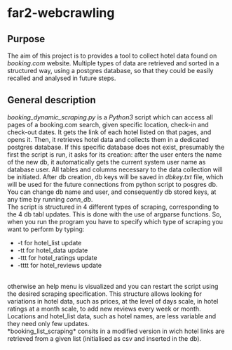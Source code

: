 # far2-webcrawling

## Purpose
The aim of this project is to provides a tool to collect hotel data found on *booking.com* website. Multiple types of data are retrieved and sorted in a structured way, using a postgres database, so that they could be easily recalled and analysed in future steps. 
## General description
*booking_dynamic_scraping.py* is a *Python3* script which can access all pages of a booking.com search, given specific location, check-in and check-out dates. It gets the link of each hotel listed on that pages, and opens it. Then, it retrieves hotel data and collects them in a dedicated postgres database. If this specific database does not exist, presumably the first the script is run, it asks for its creation: after the user enters the name of the new db, it automatically gets the current system user name as database user. All tables and columns necessary to the data collection will be initiated. After db creation, db keys will be saved in *dbkey.txt* file, which will be used for the future connections from python script to posgres db. You can change db name and user, and consequently db stored keys, at any time by running *conn_db*.<br/>
The script is structured in 4 different types of scraping, corresponding to the 4 db tabl updates. This is done with the use of argparse functions. So, when you run the program you have to specify which type of scraping you want to perform by typing:
* -t for hotel_list update
* -tt  for hotel_data update
* -ttt for hotel_ratings update
* -tttt for hotel_reviews update
<br/>
otherwise an help menu is visualized and you can restart the script using the desired scraping specification. This structure allows looking for variations in hotel data, such as prices, at the level of days scale, in hotel ratings at a month scale, to add new reviews every week or month. Locations and hotel_list data, such as hotel names, are less variable and they need only few updates.<br/>
*booking_list_scraping* consits in a modified version in wich hotel links are retrieved from a given list (initialised as csv and inserted in the db). 

